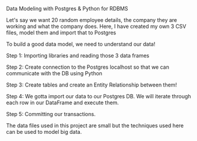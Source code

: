 
Data Modeling with Postgres & Python for RDBMS

Let's say we want 20 random employee details, the company they are working and what the company does. Here, I have created my own 3 CSV files, model them and import that to Postgres

To build a good data model, we need to understand our data!

Step 1: Importing libraries and reading those 3 data frames

Step 2: Create connection to the Postgres localhost so that we can communicate with the DB using Python

Step 3: Create tables and create an Entity Relationship between them!

Step 4: We gotta import our data to our Postgres DB. We will iterate through each row in our DataFrame and execute them.

Step 5: Committing our transactions.


The data files used in this project are small but the techniques used here can be used to model big data.
